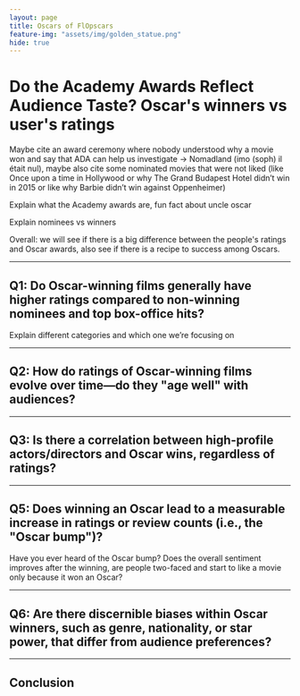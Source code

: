 ```yaml
---
layout: page
title: Oscars of FlOpscars
feature-img: "assets/img/golden_statue.png"
hide: true
---
```


# Do the Academy Awards Reflect Audience Taste? Oscar's winners vs user's ratings


Maybe cite an award ceremony where nobody understood why a movie won and say that ADA can help us investigate → Nomadland (imo (soph) il était nul), maybe also cite some nominated movies that were not liked (like Once upon a time in Hollywood or why The Grand Budapest Hotel didn’t win in 2015 or like why Barbie didn’t win against Oppenheimer)

Explain what the Academy awards are, fun fact about uncle oscar

Explain nominees vs winners

Overall: we will see if there is a big difference between the people's ratings and Oscar awards, also see if there is a recipe to success among Oscars.

* * *

## Q1: Do Oscar-winning films generally have higher ratings compared to non-winning nominees and top box-office hits?

Explain different categories and which one we’re focusing on

* * *

## Q2: How do ratings of Oscar-winning films evolve over time—do they "age well" with audiences?

* * *

## Q3: Is there a correlation between high-profile actors/directors and Oscar wins, regardless of ratings?

* * *

## Q5: Does winning an Oscar lead to a measurable increase in ratings or review counts (i.e., the "Oscar bump")?

Have you ever heard of the Oscar bump? Does the overall sentiment improves after the winning, are people two-faced and start to like a movie only because it won an Oscar?

* * *

## Q6: Are there discernible biases within Oscar winners, such as genre, nationality, or star power, that differ from audience preferences?

* * *

## Conclusion


